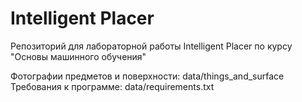 # Intelligent Placer
Репозиторий для лабораторной работы Intelligent Placer по курсу "Основы машинного обучения"

Фотографии предметов и поверхности: data/things_and_surface
Требования к программе: data/requirements.txt
